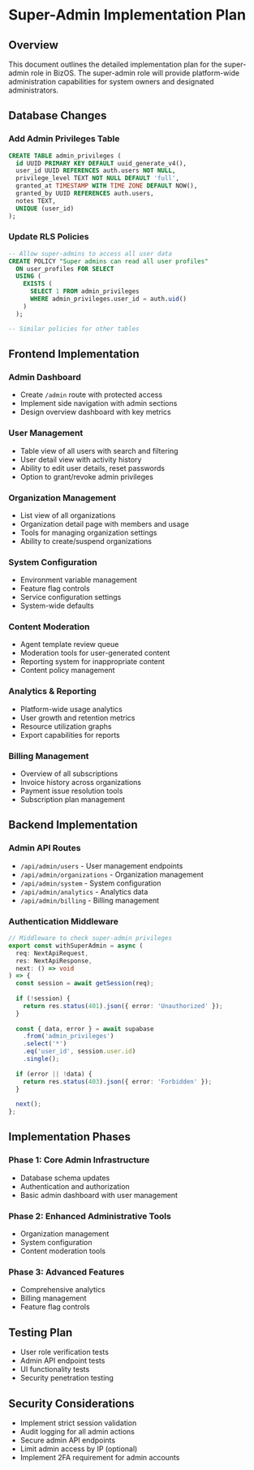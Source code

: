 # Super-Admin Implementation Plan

## Overview
This document outlines the detailed implementation plan for the super-admin role in BizOS. The super-admin role will provide platform-wide administration capabilities for system owners and designated administrators.

## Database Changes

### Add Admin Privileges Table
```sql
CREATE TABLE admin_privileges (
  id UUID PRIMARY KEY DEFAULT uuid_generate_v4(),
  user_id UUID REFERENCES auth.users NOT NULL,
  privilege_level TEXT NOT NULL DEFAULT 'full',
  granted_at TIMESTAMP WITH TIME ZONE DEFAULT NOW(),
  granted_by UUID REFERENCES auth.users,
  notes TEXT,
  UNIQUE (user_id)
);
```

### Update RLS Policies
```sql
-- Allow super-admins to access all user data
CREATE POLICY "Super admins can read all user profiles"
  ON user_profiles FOR SELECT
  USING (
    EXISTS (
      SELECT 1 FROM admin_privileges
      WHERE admin_privileges.user_id = auth.uid()
    )
  );

-- Similar policies for other tables
```

## Frontend Implementation

### Admin Dashboard
- Create `/admin` route with protected access
- Implement side navigation with admin sections
- Design overview dashboard with key metrics

### User Management
- Table view of all users with search and filtering
- User detail view with activity history
- Ability to edit user details, reset passwords
- Option to grant/revoke admin privileges

### Organization Management
- List view of all organizations
- Organization detail page with members and usage
- Tools for managing organization settings
- Ability to create/suspend organizations

### System Configuration
- Environment variable management
- Feature flag controls
- Service configuration settings
- System-wide defaults

### Content Moderation
- Agent template review queue
- Moderation tools for user-generated content
- Reporting system for inappropriate content
- Content policy management

### Analytics & Reporting
- Platform-wide usage analytics
- User growth and retention metrics
- Resource utilization graphs
- Export capabilities for reports

### Billing Management
- Overview of all subscriptions
- Invoice history across organizations
- Payment issue resolution tools
- Subscription plan management

## Backend Implementation

### Admin API Routes
- `/api/admin/users` - User management endpoints
- `/api/admin/organizations` - Organization management
- `/api/admin/system` - System configuration
- `/api/admin/analytics` - Analytics data
- `/api/admin/billing` - Billing management

### Authentication Middleware
```typescript
// Middleware to check super-admin privileges
export const withSuperAdmin = async (
  req: NextApiRequest,
  res: NextApiResponse,
  next: () => void
) => {
  const session = await getSession(req);
  
  if (!session) {
    return res.status(401).json({ error: 'Unauthorized' });
  }
  
  const { data, error } = await supabase
    .from('admin_privileges')
    .select('*')
    .eq('user_id', session.user.id)
    .single();
    
  if (error || !data) {
    return res.status(403).json({ error: 'Forbidden' });
  }
  
  next();
};
```

## Implementation Phases

### Phase 1: Core Admin Infrastructure
- Database schema updates
- Authentication and authorization
- Basic admin dashboard with user management

### Phase 2: Enhanced Administrative Tools
- Organization management
- System configuration
- Content moderation tools

### Phase 3: Advanced Features
- Comprehensive analytics
- Billing management
- Feature flag controls

## Testing Plan
- User role verification tests
- Admin API endpoint tests
- UI functionality tests
- Security penetration testing

## Security Considerations
- Implement strict session validation
- Audit logging for all admin actions
- Secure admin API endpoints
- Limit admin access by IP (optional)
- Implement 2FA requirement for admin accounts 